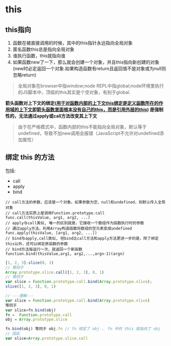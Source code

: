 # this

## this指向
1. 函数在被直接调用的时候，其中的this指针永远指向全局对象
2. 匿名函数this总是指向全局对象
3. 谁执行函数，this就指向谁
4. 如果函数new了一下，那么就会创建一个对象，并且this指向新创建的对象(new时必定返回一个对象.如果构造函数有return且返回值不是对象或为null则忽略return)

> 全局对象在browser中指window;node REPL中指global;node环境里执行的JS脚本中，顶级的this其实是个空对象，有别于global.

**箭头函数对上下文的绑定([用于对函数内部的上下文this绑定是定义函数所在的作用域的上下文即箭头函数里面根本没有自己的this，而是引用外层的this](http://www.open-open.com/lib/view/open1447222864319.html))
是强制性的，无法通过apply或call方法改变其上下文**

> 由于在严格模式中，函数内部的this不能指向全局对象，默认等于undefined，导致不加new调用会报错（JavaScript不允许对undefined添加属性）

## 绑定 this 的方法

包括:
- call
- apply
- bind

```
// call方法的参数，应该是一个对象。如果参数为空、null和undefined，则默认传入全局对象
// call方法实质上是调用Function.prototype.call
func.call(thisValue, arg1, arg2, ...)
// apply与call类似, 唯一的区别就是，它接收一个数组作为函数执行时的参数
// 通过apply方法，利用Array构造函数将数组的空元素变成undefined
func.apply(thisValue, [arg1, arg2, ...])
// bind与apply,call类似, 但bind比call方法和apply方法更进一步的是，除了绑定this以外，还可以绑定原函数的参数
// bind方法每运行一次，就返回一个新函数
function.bind(thisValue,arg1, arg2,...,argn-1)(argn)
```

```js
[1, 2, 3].slice(0, 1)
// 等同于
Array.prototype.slice.call([1, 2, 3], 0, 1)
// 等同于
var slice = Function.prototype.call.bind(Array.prototype.slice);
slice([1, 2, 3], 0, 1)

// ---理解---
var slice = Function.prototype.call.bind(Array.prototype.slice)
等同于
var slice=fn.bind(obj)
fn =  Function.prototype.call
obj = Array.prototype.slice

fn.bind(obj) 等同于 obj.fn // fn 绑定了 obj ， fn 中的 this 就指向了 obj
// 因此
var slice=Array.prototype.slice.call
```
